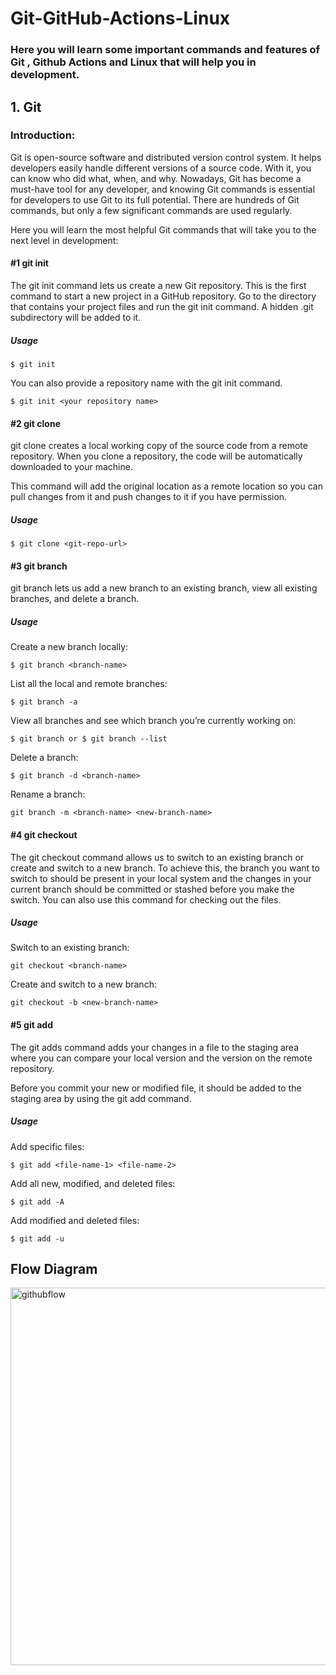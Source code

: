 # Git-GitHub-Actions-Linux

### Here you will learn some important commands and features of Git , Github Actions and Linux that will help you in development. 

## 1. Git

### Introduction:

Git is open-source software and distributed version control system. It helps developers easily handle different versions of a source code. With it, you can know who did what, when, and why. Nowadays, Git has become a must-have tool for any developer, and knowing Git commands is essential for developers to use Git to its full potential. There are hundreds of Git commands, but only a few significant commands are used regularly.

Here you will learn the most helpful Git commands that will take you to the next level in development:

#### #1 git init

The git init command lets us create a new Git repository. This is the first command to start a new project in a GitHub repository. Go to the directory that contains your project files and run the git init command. A hidden .git subdirectory will be added to it.

##### Usage

`$ git init`

You can also provide a repository name with the git init command.

`$ git init <your repository name>`


#### #2 git clone

git clone creates a local working copy of the source code from a remote repository. When you clone a repository, the code will be automatically downloaded to your machine.

This command will add the original location as a remote location so you can pull changes from it and push changes to it if you have permission.

##### Usage

`$ git clone <git-repo-url>`


#### #3 git branch

git branch lets us add a new branch to an existing branch, view all existing branches, and delete a branch.

##### Usage

Create a new branch locally:

`$ git branch <branch-name>`

List all the local and remote branches:

`$ git branch -a`

View all branches and see which branch you’re currently working on:

`$ git branch or $ git branch --list`

Delete a branch:

`$ git branch -d <branch-name>`

Rename a branch:

`git branch -m <branch-name> <new-branch-name>`

#### #4 git checkout

The git checkout command allows us to switch to an existing branch or create and switch to a new branch. To achieve this, the branch you want to switch to should be present in your local system and the changes in your current branch should be committed or stashed before you make the switch. You can also use this command for checking out the files.

##### Usage

Switch to an existing branch:

`git checkout <branch-name>`

Create and switch to a new branch:

`git checkout -b <new-branch-name>`


#### #5 git add

The git adds command adds your changes in a file to the staging area where you can compare your local version and the version on the remote repository.

Before you commit your new or modified file, it should be added to the staging area by using the git add command.

##### Usage

Add specific files:

`$ git add <file-name-1> <file-name-2>`

Add all new, modified, and deleted files:

`$ git add -A`

Add modified and deleted files:

`$ git add -u`


## Flow Diagram
<img width="604" alt="githubflow" src="https://user-images.githubusercontent.com/61515279/218255242-29745406-14d6-40b7-aa98-2b8f5a7754cf.PNG">










